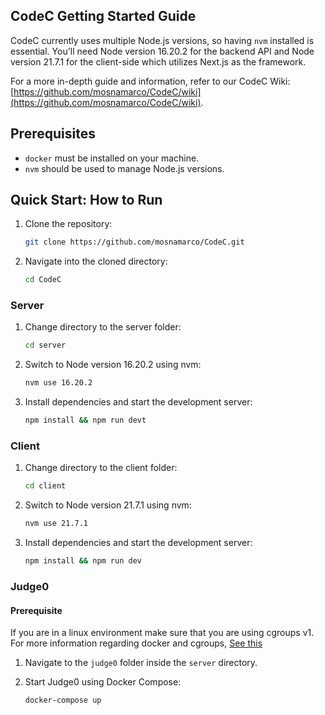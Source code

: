 ## CodeC Getting Started Guide

CodeC currently uses multiple Node.js versions, so having `nvm` installed is essential. You'll need Node version 16.20.2 for the backend API and Node version 21.7.1 for the client-side which utilizes Next.js as the framework.

For a more in-depth guide and information, refer to our CodeC Wiki: [https://github.com/mosnamarco/CodeC/wiki](https://github.com/mosnamarco/CodeC/wiki).

## Prerequisites

- `docker` must be installed on your machine.
- `nvm` should be used to manage Node.js versions.

## Quick Start: How to Run

1. Clone the repository:

   ```bash
   git clone https://github.com/mosnamarco/CodeC.git
   ```

2. Navigate into the cloned directory:

   ```bash
   cd CodeC
   ```

### Server

1. Change directory to the server folder:

   ```bash
   cd server
   ```

2. Switch to Node version 16.20.2 using nvm:

   ```bash
   nvm use 16.20.2
   ```

3. Install dependencies and start the development server:

   ```bash
   npm install && npm run devt
   ```

### Client

1. Change directory to the client folder:

   ```bash
   cd client
   ```

2. Switch to Node version 21.7.1 using nvm:

   ```bash
   nvm use 21.7.1
   ```

3. Install dependencies and start the development server:

   ```bash
   npm install && npm run dev
   ```

### Judge0

#### Prerequisite

If you are in a linux environment make sure that you are using cgroups v1.
For more information regarding docker and cgroups, [See this]('https://docs.docker.com/config/containers/runmetrics/')

1. Navigate to the `judge0` folder inside the `server` directory.

2. Start Judge0 using Docker Compose:

   ```bash
   docker-compose up
   ```
